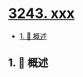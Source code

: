 # [3243. xxx](https://github.com/Tdahuyou/TNotes.leetcode/tree/main/notes/3243.%20xxx)

<!-- region:toc -->

- [1. 📝 概述](#1--概述)

<!-- endregion:toc -->

## 1. 📝 概述
